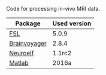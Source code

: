 Code for processing in-vivo MRI data.

| Package                                                  | Used version |
|----------------------------------------------------------|--------------|
| [FSL](https://fsl.fmrib.ox.ac.uk/fsl)                    | 5.0.9        |
| [Brainvoyager](https://www.brainvoyager.com/)            | 2.8.4        |
| [Neuroelf](http://neuroelf.net/)                         | 1.1rc2       |
| [Matlab](https://www.mathworks.com/products/matlab.html) | 2016a        |
